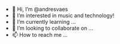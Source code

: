 - 👋 Hi, I’m @andresvaes
- 👀 I’m interested in music and technology!
- 🌱 I’m currently learning ...
- 💞️ I’m looking to collaborate on ...
- 📫 How to reach me ...

<!---
andresvaes/andresvaes is a ✨ special ✨ repository because its `README.md` (this file) appears on your GitHub profile.
You can click the Preview link to take a look at your changes.
--->
